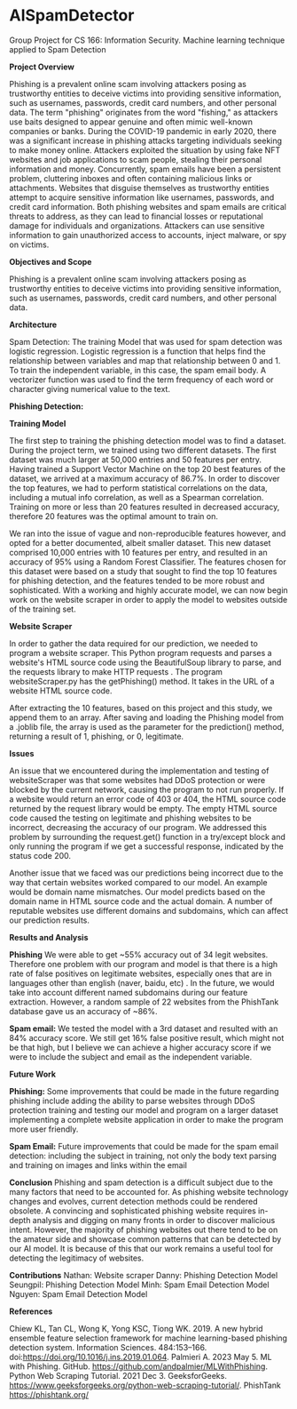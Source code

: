 # AISpamDetector
Group Project for CS 166: Information Security. Machine learning technique applied to Spam Detection

**Project Overview**

Phishing is a prevalent online scam involving attackers posing as trustworthy entities to deceive victims into providing sensitive information, such as usernames, passwords, credit card numbers, and other personal data. The term "phishing" originates from the word "fishing," as attackers use baits designed to appear genuine and often mimic well-known companies or banks.
During the COVID-19 pandemic in early 2020, there was a significant increase in phishing attacks targeting individuals seeking to make money online. Attackers exploited the situation by using fake NFT websites and job applications to scam people, stealing their personal information and money. 
Concurrently, spam emails have been a persistent problem, cluttering inboxes and often containing malicious links or attachments. Websites that disguise themselves as trustworthy entities attempt to acquire sensitive information like usernames, passwords, and credit card information. Both phishing websites and spam emails are critical threats to address, as they can lead to financial losses or reputational damage for individuals and organizations. Attackers can use sensitive information to gain unauthorized access to accounts, inject malware, or spy on victims.

**Objectives and Scope**

Phishing is a prevalent online scam involving attackers posing as trustworthy entities to deceive victims into providing sensitive information, such as usernames, passwords, credit card numbers, and other personal data.

**Architecture**

Spam Detection:
The training Model that was used for spam detection was logistic regression. Logistic regression is a function that helps find the relationship between variables and map that relationship between 0 and 1. To train the independent variable, in this case, the spam email body. A vectorizer function was used to find the term frequency of each word or character giving numerical value to the text. 


**Phishing Detection:**

**Training Model**

The first step to training the phishing detection model was to find a dataset. During the project term, we trained using two different datasets. The first dataset was much larger at 50,000 entries and 50 features per entry. Having trained a Support Vector Machine on the top 20 best features of the dataset, we arrived at a maximum accuracy of 86.7%. In order to discover the top features, we had to perform statistical correlations on the data, including a mutual info correlation, as well as a Spearman correlation. Training on more or less than 20 features resulted in decreased accuracy, therefore 20 features was the optimal amount to train on.

We ran into the issue of vague and non-reproducible features however, and opted for a better documented, albeit smaller dataset. This new dataset comprised 10,000 entries with 10 features per entry, and resulted in an accuracy of 95% using a Random Forest Classifier. The features chosen for this dataset were based on a study that sought to find the top 10 features for phishing detection, and the features tended to be more robust and sophisticated. With a working and highly accurate model, we can now begin work on the website scraper in order to apply the model to websites outside of the training set.

**Website Scraper**

In order to gather the data required for our prediction, we needed to program a website scraper. This Python program requests and parses a website's HTML source code using the BeautifulSoup library to parse, and the requests library to make HTTP requests . The program websiteScraper.py has the getPhishing() method. It takes in the URL of a website HTML source code.



After extracting the 10 features, based on this project and this study, we append them to an array. After saving and loading the Phishing model from a .joblib file, the array is used as the parameter for the prediction() method, returning a result of 1, phishing, or 0, legitimate.




**Issues**

An issue that we encountered during the implementation and testing of websiteScraper was that some websites had DDoS protection or were blocked by the current network, causing the program to not run properly. If a website would return an error code of 403 or 404, the HTML source code returned by the request library would be empty. The empty HTML source code caused the testing on legitimate and phishing websites to be incorrect, decreasing the accuracy of our program. We addressed this problem by surrounding the request.get() function in a try/except block and only running the program if we get a successful response, indicated by the status code 200.

Another issue that we faced was our predictions being incorrect due to the way that certain websites worked compared to our model. An example would be domain name mismatches. Our model predicts based on the domain name in HTML source code and the actual domain. A number of reputable websites use different domains and subdomains, which can affect our prediction results.

**Results and Analysis**

**Phishing**
We were able to get ~55% accuracy out of 34 legit websites. Therefore one problem with our program and model is that there is a high rate of false positives on legitimate websites, especially ones that are in languages other than english (naver, baidu, etc) . In the future, we would take into account different named subdomains during our feature extraction. However, a random sample of 22 websites from the PhishTank database gave us an accuracy of ~86%. 


**Spam email:**
We tested the model with a 3rd dataset and resulted with an 84% accuracy score.  We still get 16% false positive result, which might not be that high, but I believe we can achieve a higher accuracy score if we were to include the subject and email as the independent variable. 


**Future Work**

**Phishing:**
Some improvements that could be made in the future regarding phishing include
adding the ability to parse websites through DDoS protection
training and testing our model and program on a larger dataset
implementing a complete website application in order to make the program more user friendly.

**Spam Email:**
Future improvements that could be made for the spam email detection:
including the subject in training, not only the body text
parsing and training on images and links within the email


**Conclusion**
Phishing and spam detection is a difficult subject due to the many factors that need to be accounted for. As phishing website technology changes and evolves, current detection methods could be rendered obsolete. A convincing and sophisticated phishing website requires in-depth analysis and digging on many fronts in order to discover malicious intent. However, the majority of phishing websites out there tend to be on the amateur side and showcase common patterns that can be detected by our AI model. It is because of this that our work remains a useful tool for detecting the legitimacy of websites.


**Contributions**
Nathan: Website scraper
Danny: Phishing Detection Model
Seungpil: Phishing Detection Model
Minh: Spam Email Detection Model
Nguyen: Spam Email Detection Model


**References**

Chiew KL, Tan CL, Wong K, Yong KSC, Tiong WK. 2019. A new hybrid ensemble feature selection framework for machine learning-based phishing detection system. Information Sciences. 484:153–166. doi:https://doi.org/10.1016/j.ins.2019.01.064.
Palmieri A. 2023 May 5. ML with Phishing. GitHub. https://github.com/andpalmier/MLWithPhishing.
Python Web Scraping Tutorial. 2021 Dec 3. GeeksforGeeks. https://www.geeksforgeeks.org/python-web-scraping-tutorial/.
PhishTank https://phishtank.org/
